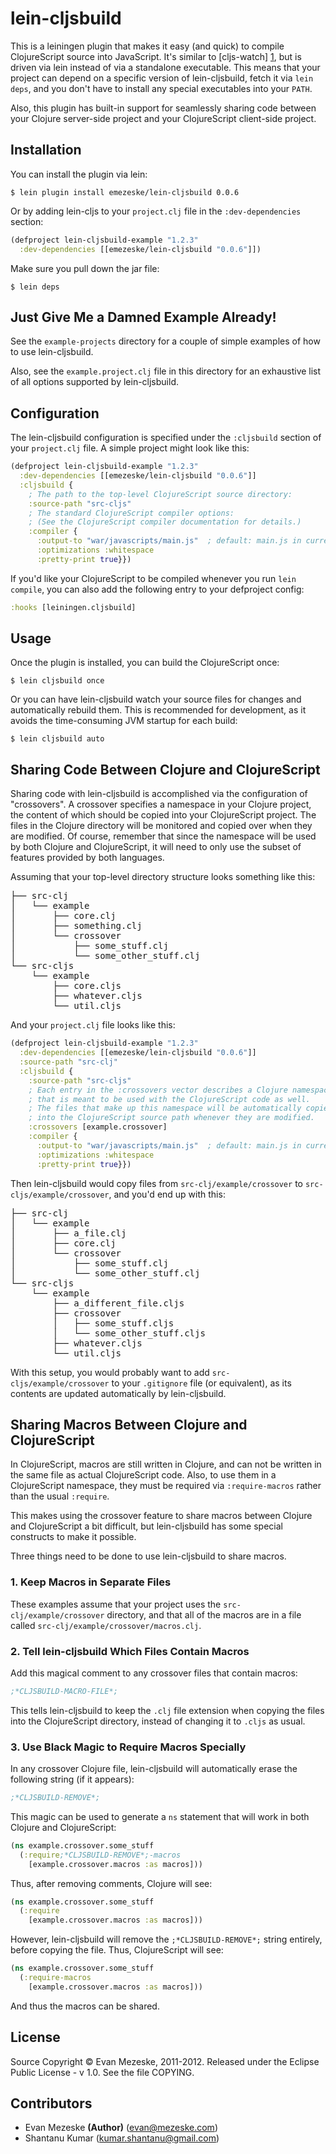 # lein-cljsbuild

This is a leiningen plugin that makes it easy (and quick) to compile
ClojureScript source into JavaScript.  It's similar to [cljs-watch] [1],
but is driven via lein instead of via a standalone executable.  This means
that your project can depend on a specific version of lein-cljsbuild, fetch
it via `lein deps`, and you don't have to install any special executables into
your `PATH`.

Also, this plugin has built-in support for seamlessly sharing code between
your Clojure server-side project and your ClojureScript client-side project.

  [1]: https://github.com/ibdknox/cljs-watch

## Installation

You can install the plugin via lein:

    $ lein plugin install emezeske/lein-cljsbuild 0.0.6

Or by adding lein-cljs to your `project.clj` file in the `:dev-dependencies`
section:

```clojure
(defproject lein-cljsbuild-example "1.2.3"
  :dev-dependencies [[emezeske/lein-cljsbuild "0.0.6"]])
```

Make sure you pull down the jar file:

    $ lein deps

## Just Give Me a Damned Example Already!

See the `example-projects` directory for a couple of simple examples
of how to use lein-cljsbuild.

Also, see the `example.project.clj` file in this directory for an
exhaustive list of all options supported by lein-cljsbuild.

## Configuration

The lein-cljsbuild configuration is specified under the `:cljsbuild` section
of your `project.clj` file.  A simple project might look like this:

```clojure
(defproject lein-cljsbuild-example "1.2.3"
  :dev-dependencies [[emezeske/lein-cljsbuild "0.0.6"]]
  :cljsbuild {
    ; The path to the top-level ClojureScript source directory:
    :source-path "src-cljs"
    ; The standard ClojureScript compiler options:
    ; (See the ClojureScript compiler documentation for details.)
    :compiler {
      :output-to "war/javascripts/main.js"  ; default: main.js in current directory
      :optimizations :whitespace
      :pretty-print true}})
```

If you'd like your ClojureScript to be compiled whenever you run `lein compile`,
you can also add the following entry to your defproject config:

```clojure
:hooks [leiningen.cljsbuild]
```

##  Usage

Once the plugin is installed, you can build the ClojureScript once:

    $ lein cljsbuild once

Or you can have lein-cljsbuild watch your source files for changes and
automatically rebuild them.  This is recommended for development, as it
avoids the time-consuming JVM startup for each build:

    $ lein cljsbuild auto

## Sharing Code Between Clojure and ClojureScript

Sharing code with lein-cljsbuild is accomplished via the configuration
of "crossovers".  A crossover specifies a namespace in your Clojure project,
the content of which should be copied into your ClojureScript project.  The
files in the Clojure directory will be monitored and copied over when they are
modified.  Of course, remember that since the namespace will be used by both Clojure
and ClojureScript, it will need to only use the subset of features provided by
both languages.

Assuming that your top-level directory structure looks something like this:

<pre>
├── src-clj
│   └── example
│       ├── core.clj
│       ├── something.clj
│       └── crossover
│           ├── some_stuff.clj
│           └── some_other_stuff.clj
└── src-cljs
    └── example
        ├── core.cljs
        ├── whatever.cljs
        └── util.cljs
</pre>

And your `project.clj` file looks like this:

```clojure
(defproject lein-cljsbuild-example "1.2.3"
  :dev-dependencies [[emezeske/lein-cljsbuild "0.0.6"]]
  :source-path "src-clj"
  :cljsbuild {
    :source-path "src-cljs"
    ; Each entry in the :crossovers vector describes a Clojure namespace
    ; that is meant to be used with the ClojureScript code as well.
    ; The files that make up this namespace will be automatically copied
    ; into the ClojureScript source path whenever they are modified.
    :crossovers [example.crossover]
    :compiler {
      :output-to "war/javascripts/main.js"  ; default: main.js in current directory
      :optimizations :whitespace
      :pretty-print true}})
```

Then lein-cljsbuild would copy files from `src-clj/example/crossover`
to `src-cljs/example/crossover`, and you'd end up with this:

<pre>
├── src-clj
│   └── example
│       ├── a_file.clj
│       ├── core.clj
│       └── crossover
│           ├── some_stuff.clj
│           └── some_other_stuff.clj
└── src-cljs
    └── example
        ├── a_different_file.cljs
        ├── crossover
        │   ├── some_stuff.cljs
        │   └── some_other_stuff.cljs
        ├── whatever.cljs
        └── util.cljs
</pre>

With this setup, you would probably want to add `src-cljs/example/crossover`
to your `.gitignore` file (or equivalent), as its contents are updated automatically
by lein-cljsbuild.

## Sharing Macros Between Clojure and ClojureScript

In ClojureScript, macros are still written in Clojure, and can not be written
in the same file as actual ClojureScript code.  Also, to use them in a ClojureScript
namespace, they must be required via `:require-macros` rather than the usual `:require`.

This makes using the crossover feature to share macros between Clojure and ClojureScript
a bit difficult, but lein-cljsbuild has some special constructs to make it possible.

Three things need to be done to use lein-cljsbuild to share macros.

### 1. Keep Macros in Separate Files

These examples assume that your project uses the  `src-clj/example/crossover`
directory, and that all of the macros are in a file called
`src-clj/example/crossover/macros.clj`.

### 2. Tell lein-cljsbuild Which Files Contain Macros

Add this magical comment to any crossover files that contain macros:

```clojure
;*CLJSBUILD-MACRO-FILE*;
```

This tells lein-cljsbuild to keep the `.clj` file extension when copying
the files into the ClojureScript directory, instead of changing it to `.cljs`
as usual.

### 3. Use Black Magic to Require Macros Specially

In any crossover Clojure file, lein-cljsbuild will automatically erase the
following string (if it appears):

```clojure
;*CLJSBUILD-REMOVE*;
```

This magic can be used to generate a `ns` statement that will work in both
Clojure and ClojureScript:

```clojure
(ns example.crossover.some_stuff
  (:require;*CLJSBUILD-REMOVE*;-macros
    [example.crossover.macros :as macros]))
```

Thus, after removing comments, Clojure will see:

```clojure
(ns example.crossover.some_stuff
  (:require
    [example.crossover.macros :as macros]))
```

However, lein-cljsbuild will remove the `;*CLJSBUILD-REMOVE*;` string entirely,
before copying the file.  Thus, ClojureScript will see:

```clojure
(ns example.crossover.some_stuff
  (:require-macros
    [example.crossover.macros :as macros]))
```

And thus the macros can be shared.

##  License

Source Copyright © Evan Mezeske, 2011-2012.
Released under the Eclipse Public License - v 1.0.
See the file COPYING.

## Contributors

* Evan Mezeske **(Author)** (evan@mezeske.com)
* Shantanu Kumar (kumar.shantanu@gmail.com)
